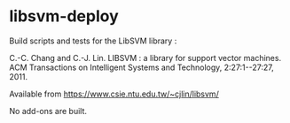# libsvm-deploy

Build scripts and tests for the LibSVM library :

C.-C. Chang and C.-J. Lin. LIBSVM : a library for support vector machines. ACM Transactions on Intelligent Systems and Technology, 2:27:1--27:27, 2011.

Available from https://www.csie.ntu.edu.tw/~cjlin/libsvm/

No add-ons are built. 
